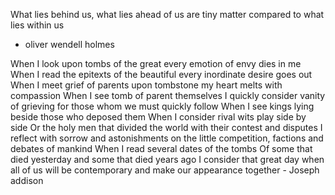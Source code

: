 What lies behind us, what lies ahead of us are tiny matter compared to what lies within us 
- oliver wendell holmes


When I look upon tombs of the great every emotion of envy dies in me 
When I read the epitexts of the beautiful every inordinate desire goes out 
When I meet grief of parents upon tombstone my heart melts with compassion 
When I see tomb of parent themselves 
I quickly consider vanity of grieving for those whom we must quickly follow
When I see kings lying beside those who deposed them
When I consider rival wits play side by side 
Or the holy men that divided the world with their contest and disputes
I reflect with sorrow and astonishments on the little competition, factions and debates of mankind
When I read several dates of the tombs
Of some that died yesterday and some that died years ago 
I consider that great day when all of us will be contemporary and make our appearance together 
               - Joseph addison








